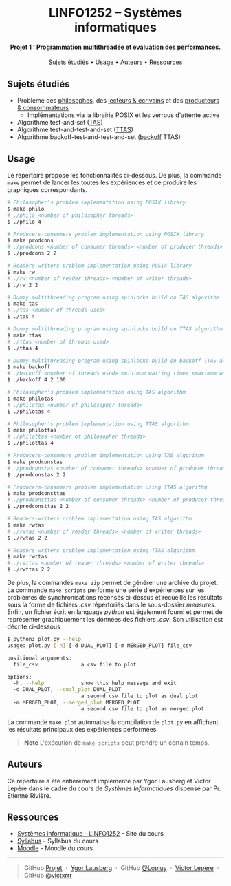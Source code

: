 <h1 align="center">
  <br>
  LINFO1252 – Systèmes informatiques
  <br>
</h1>

<h4 align="center">Projet 1 : Programmation multithreadée et évaluation des performances.</h4>

<p align="center">
  <a href="#sujets-étudiés">Sujets étudiés</a> •
  <a href="#usage">Usage</a> •
  <a href="#auteurs">Auteurs</a> •
  <a href="#ressources">Ressources</a>
</p>

## Sujets étudiés

* Problème des [philosophes](https://en.wikipedia.org/wiki/Dining_philosophers_problem), 
des [lecteurs & écrivains](https://en.wikipedia.org/wiki/Readers–writers_problem) et 
des [producteurs & consommateurs](https://en.wikipedia.org/wiki/Producer–consumer_problem)
  - Implémentations via la librairie POSIX et les verrous d'attente active
* Algorithme test-and-set ([TAS](https://en.wikipedia.org/wiki/Test-and-set))  
* Algorithme test-and-test-and-set ([TTAS](https://en.wikipedia.org/wiki/Test_and_test-and-set))
* Algorithme backoff-test-and-test-and-set ([backoff](https://en.wikipedia.org/wiki/Exponential_backoff) TTAS)


## Usage

Le répertoire propose les fonctionnalités ci-dessous. De plus, la commande `make` permet de lancer les toutes les expériences et de produire les graphiques correspondants.

```bash
# Philosopher's problem implementation using POSIX library
$ make philo
# ./philo <number of philosopher threads>
$ ./philo 4

# Producers-consumers problem implementation using POSIX library
$ make prodcons
# ./prodcons <number of consumer threads> <number of producer threads>
$ ./prodcons 2 2

# Readers-writers problem implementation using POSIX library
$ make rw
# ./rw <number of reader threads> <number of writer threads>
$ ./rw 2 2

# Dummy multithreading program using spinlocks build on TAS algorithm
$ make tas
# ./tas <number of threads used>
$ ./tas 4

# Dummy multithreading program using spinlocks build on TTAS algorithm
$ make ttas
# ./ttas <number of threads used>
$ ./ttas 4

# Dummy multithreading program using spinlocks build on backoff-TTAS algorithm
$ make backoff
# ./backoff <number of threads used> <minimum waiting time> <maximum waiting time>
$ ./backoff 4 2 100

# Philosopher's problem implementation using TAS algorithm
$ make philotas
# ./philotas <number of philosopher threads>
$ ./philotas 4

# Philosopher's problem implementation using TTAS algorithm
$ make philottas
# ./philottas <number of philosopher threads>
$ ./philottas 4

# Producers-consumers problem implementation using TAS algorithm
$ make prodconstas
# ./prodconstas <number of consumer threads> <number of producer threads>
$ ./prodconstas 2 2

# Producers-consumers problem implementation using TTAS algorithm
$ make prodconsttas
# ./prodconsttas <number of consumer threads> <number of producer threads>
$ ./prodconsttas 2 2

# Readers-writers problem implementation using TAS algorithm
$ make rwtas
# ./rwtas <number of reader threads> <number of writer threads>
$ ./rwtas 2 2

# Readers-writers problem implementation using TTAS algorithm
$ make rwttas
# ./rwttas <number of reader threads> <number of writer threads>
$ ./rwttas 2 2
```
De plus, la commandes `make zip` permet de générer une archive du projet. La commande `make scripts` performe une série d'expériences sur les problèmes de synchronisations recensés ci-dessus et recueille les résultats sous la forme de fichiers *.csv* répertoriés dans le sous-dossier *measures*.
Enfin, un fichier écrit en language *python* est également fourni et permet de représenter graphiquement les données des fichiers *.csv*. Son utilisation est décrite ci-dessous :
```bash
$ python3 plot.py --help
usage: plot.py [-h] [-d DUAL_PLOT] [-m MERGED_PLOT] file_csv

positional arguments:
  file_csv              a csv file to plot

options:
  -h, --help            show this help message and exit
  -d DUAL_PLOT, --dual_plot DUAL_PLOT
                        a second csv file to plot as dual plot
  -m MERGED_PLOT, --merged_plot MERGED_PLOT
                        a second csv file to plot as merged plot
```
La commande `make plot` automatise la compilation de `plot.py` en affichant les résultats principaux des expériences performées.

> **Note**
> L'exécution de `make scripts` peut prendre un certain temps.

## Auteurs

Ce répertoire a été entièrement implémenté par Ygor Lausberg et Victor Lepère dans le cadre du cours de *Systèmes Informatiques* dispensé par Pr. Etienne Rivière.

## Ressources

* [Systèmes informatique - LINFO1252](https://sites.uclouvain.be/archives-portail/cdc2020/cours-2020-LINFO1252.html) - Site du cours
* [Syllabus](https://sites.uclouvain.be/SystInfo/) - Syllabus du cours
* [Moodle](https://moodle.uclouvain.be/course/view.php?id=4851) - Moodle du cours

---

> GitHub [Projet](https://github.com/Lopiuy/Projet.23-LINFO1252) &nbsp;&middot;&nbsp;
> [Ygor Lausberg](mailto:ygor.lausberg@student.uclouvain.be) &nbsp;&middot;&nbsp;
> GitHub [@Lopiuy](https://github.com/Lopiuy) &nbsp;&middot;&nbsp;
> [Victor Lepère](mailto:victor.lepere@student.uclouvain.be) &nbsp;&middot;&nbsp;
> GitHub [@victxrrr](https://github.com/victxrrr)
